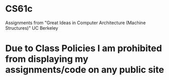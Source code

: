 # CS61c
Assignments from "Great Ideas in Computer Architecture (Machine Structures)" UC Berkeley

# Due to Class Policies I am prohibited from displaying my assignments/code on any public site
